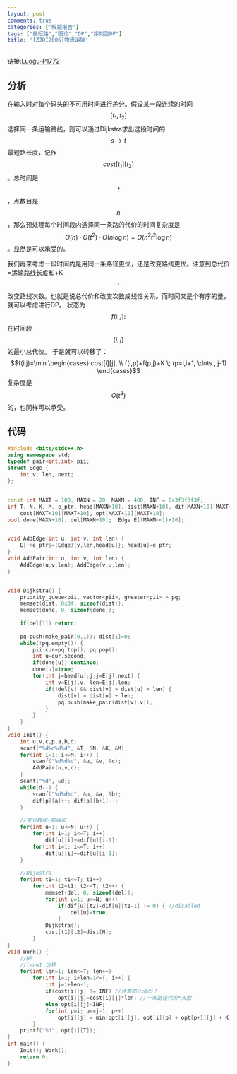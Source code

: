 ```yaml
---
layout: post
comments: true
categories: ['解题报告']
tags: ["最短路","图论","DP","序列型DP"]
title: '[ZJOI2006]物流运输'
---
```

链接:[Luogu-P1772][1]
## 分析
在输入时对每个码头的不可用时间进行差分。假设某一段连续的时间$$[t_1,t_2]$$选择同一条运输路线，则可以通过Dijkstra求出这段时间的$$s \rightarrow t$$最短路长度，记作$$cost[t_1][t_2]$$。总时间是$$t$$，点数目是$$n$$，那么预处理每个时间段内选择同一条路的代价的时间复杂度是$$O(n) \cdot O(t^2) \cdot O(n \log n) = O(n^2 t^2 \log n)$$。显然是可以承受的。 
<!--more-->    
我们再来考虑一段时间内是用同一条路径更优，还是改变路线更优。注意到总代价=运输路线长度和+K$$\cdot$$改变路线次数。也就是说总代价和改变次数成线性关系。而时间又是个有序的量，就可以考虑进行DP。
状态为$$f(i,j):$$在时间段$$[i,j]$$的最小总代价。
于是就可以转移了：
$$f(i,j)=\min \begin{cases} cost[i][j], \\ f(i,p)+f(p,j)+K \; (p=i,i+1, \dots , j-1) \end{cases}$$
复杂度是$$O(t^3)$$的，也同样可以承受。
## 代码
```cpp
#include <bits/stdc++.h>
using namespace std;
typedef pair<int,int> pii;
struct Edge {
    int v, len, next;
};


const int MAXT = 100, MAXN = 20, MAXM = 400, INF = 0x3f3f3f3f;
int T, N, K, M, e_ptr, head[MAXN+10], dist[MAXN+10], dif[MAXN+10][MAXT+10], 
    cost[MAXT+10][MAXT+10], opt[MAXT+10][MAXT+10];
bool done[MAXN+10], del[MAXN+10];  Edge E[(MAXM<<1)+10];


void AddEdge(int u, int v, int len) {
    E[++e_ptr]=(Edge){v,len,head[u]}; head[u]=e_ptr;
}
void AddPair(int u, int v, int len) {
    AddEdge(u,v,len); AddEdge(v,u,len);
}


void Dijkstra() {
    priority_queue<pii, vector<pii>, greater<pii> > pq;
    memset(dist, 0x3f, sizeof(dist));
    memset(done, 0, sizeof(done));
    
    if(del[1]) return;
    
    pq.push(make_pair(0,1)); dist[1]=0;
    while(!pq.empty()) {
        pii cur=pq.top(); pq.pop();
        int u=cur.second;
        if(done[u]) continue;
        done[u]=true;
        for(int j=head[u];j;j=E[j].next) {
            int v=E[j].v, len=E[j].len;
            if(!del[v] && dist[v] > dist[u] + len) {
                dist[v] = dist[u] + len;
                pq.push(make_pair(dist[v],v));
            }
        }
    }
}
void Init() {
    int u,v,c,p,a,b,d;
    scanf("%d%d%d%d", &T, &N, &K, &M);
    for(int i=1; i<=M; i++) {
        scanf("%d%d%d", &u, &v, &c);
        AddPair(u,v,c);
    }
    scanf("%d", &d);
    while(d--) {
        scanf("%d%d%d", &p, &a, &b);
        dif[p][a]++; dif[p][b+1]--;
    }
    
    //差分数组+前缀和 
    for(int u=1; u<=N; u++) {
        for(int i=1; i<=T; i++)
            dif[u][i]+=dif[u][i-1];
        for(int i=1; i<=T; i++)
            dif[u][i]+=dif[u][i-1];
    }
    
    //Dijkstra
    for(int t1=1; t1<=T; t1++)
        for(int t2=t1; t2<=T; t2++) {
            memset(del, 0, sizeof(del));
            for(int u=1; u<=N; u++)
                if(dif[u][t2]-dif[u][t1-1] != 0) { //disabled
                    del[u]=true;
                }
            Dijkstra();
            cost[t1][t2]=dist[N];
        }
}
void Work() {
    //DP
    //len=1 边界
    for(int len=1; len<=T; len++)
        for(int i=1; i+len-1<=T; i++) {
            int j=i+len-1;
            if(cost[i][j] != INF) //注意防止溢出！
                opt[i][j]=cost[i][j]*len; //一条路径代价*天数 
            else opt[i][j]=INF;
            for(int p=i; p<=j-1; p++)
                opt[i][j] = min(opt[i][j], opt[i][p] + opt[p+1][j] + K);
        } 
    printf("%d", opt[1][T]);
}
int main() {
    Init(); Work();
    return 0;
}
```

 [1]:https://www.luogu.org/problemnew/show/1772